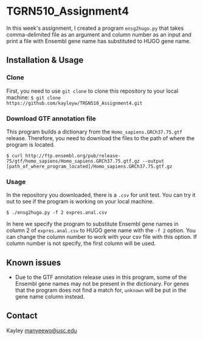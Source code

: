 # TGRN510_Assignment4
In this week's assignment, I created a program `ensg2hugo.py` that takes comma-delimited file as an argument and column number as an input and print a file with Ensembl gene name has substituted to HUGO gene name.
## Installation & Usage
### Clone
First, you need to use `git clone` to clone this repository to your local machine: 
`$ git clone https://github.com/kayleyw/TRGN510_Assignment4.git`
### Download GTF annotation file
This program builds a dictionary from the `Homo_sapiens.GRCh37.75.gtf` release. Therefore, you need to download the files to the path of where the program is located. 

`$ curl http://ftp.ensembl.org/pub/release-75/gtf/homo_sapiens/Homo_sapiens.GRCh37.75.gtf.gz --output [path_of_where_program_located]/Homo_sapiens.GRCh37.75.gtf.gz`

### Usage 
In the repository you downloaded, there is a `.csv` for unit test. You can try it out to see if the program is working on your local machine. 

`$ ./ensg2hugo.py -f 2 expres.anal.csv`

In here we specify the program to substitute Ensembl gene names in column 2 of `expres.anal.csv` to HUGO gene name with the `-f 2` option. You can change the column number to work with your csv file with this option. If column number is not specify, the first column will be used. 

## Known issues
- Due to the GTF annotation release uses in this program, some of the Ensembl gene names may not be present in the dictionary. For genes that the program does not find a match for, `unknown` will be put in the gene name column instead.

## Contact
Kayley
manyeewo@usc.edu

